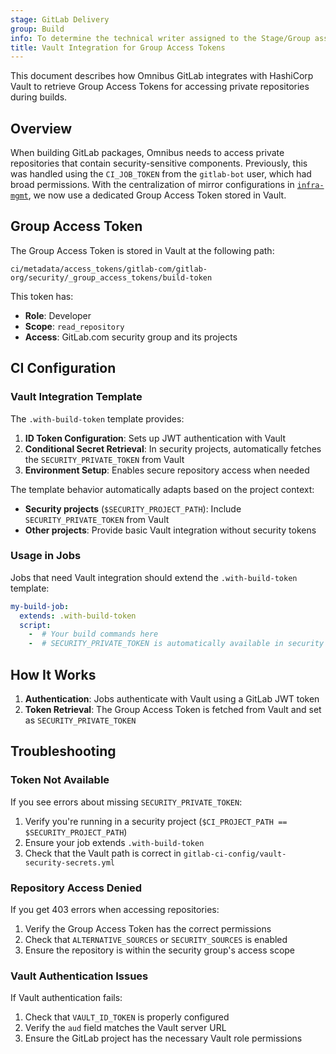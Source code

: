 ```yaml
---
stage: GitLab Delivery
group: Build
info: To determine the technical writer assigned to the Stage/Group associated with this page, see https://handbook.gitlab.com/handbook/product/ux/technical-writing/#assignments
title: Vault Integration for Group Access Tokens
---
```


This document describes how Omnibus GitLab integrates with HashiCorp Vault to retrieve Group Access Tokens for accessing private repositories during builds.

## Overview

When building GitLab packages, Omnibus needs to access private repositories that contain security-sensitive components. Previously, this was handled using the `CI_JOB_TOKEN` from the `gitlab-bot` user, which had broad permissions. With the centralization of mirror configurations in [`infra-mgmt`](https://gitlab.com/gitlab-com/gl-infra/infra-mgmt), we now use a dedicated Group Access Token stored in Vault.

## Group Access Token

The Group Access Token is stored in Vault at the following path:

```shell
ci/metadata/access_tokens/gitlab-com/gitlab-org/security/_group_access_tokens/build-token
```

This token has:

- **Role**: Developer
- **Scope**: `read_repository`
- **Access**: GitLab.com security group and its projects

## CI Configuration

### Vault Integration Template

The `.with-build-token` template provides:

1. **ID Token Configuration**: Sets up JWT authentication with Vault
1. **Conditional Secret Retrieval**: In security projects, automatically fetches the `SECURITY_PRIVATE_TOKEN` from Vault
1. **Environment Setup**: Enables secure repository access when needed

The template behavior automatically adapts based on the project context:

- **Security projects** (`$SECURITY_PROJECT_PATH`): Include `SECURITY_PRIVATE_TOKEN` from Vault
- **Other projects**: Provide basic Vault integration without security tokens

### Usage in Jobs

Jobs that need Vault integration should extend the `.with-build-token` template:

```yaml
my-build-job:
  extends: .with-build-token
  script:
    -  # Your build commands here
    -  # SECURITY_PRIVATE_TOKEN is automatically available in security builds
```

## How It Works

1. **Authentication**: Jobs authenticate with Vault using a GitLab JWT token
1. **Token Retrieval**: The Group Access Token is fetched from Vault and set as `SECURITY_PRIVATE_TOKEN`

## Troubleshooting

### Token Not Available

If you see errors about missing `SECURITY_PRIVATE_TOKEN`:

1. Verify you're running in a security project (`$CI_PROJECT_PATH == $SECURITY_PROJECT_PATH`)
1. Ensure your job extends `.with-build-token`
1. Check that the Vault path is correct in `gitlab-ci-config/vault-security-secrets.yml`

### Repository Access Denied

If you get 403 errors when accessing repositories:

1. Verify the Group Access Token has the correct permissions
1. Check that `ALTERNATIVE_SOURCES` or `SECURITY_SOURCES` is enabled
1. Ensure the repository is within the security group's access scope

### Vault Authentication Issues

If Vault authentication fails:

1. Check that `VAULT_ID_TOKEN` is properly configured
1. Verify the `aud` field matches the Vault server URL
1. Ensure the GitLab project has the necessary Vault role permissions
